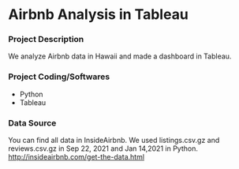 # Airbnb Analysis in Tableau


### Project Description
We analyze Airbnb data in Hawaii and made a dashboard in Tableau.

### Project Coding/Softwares

* Python
* Tableau

### Data Source
You can find all data in InsideAirbnb.
We used listings.csv.gz and reviews.csv.gz in Sep 22, 2021 and Jan 14,2021 in Python.
http://insideairbnb.com/get-the-data.html

